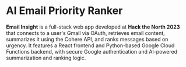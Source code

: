 # AI Email Priority Ranker
**Email Insight** is a full-stack web app developed at **Hack the North 2023** that connects to a user's Gmail via OAuth, retrieves email content, summarizes it using the Cohere API, and ranks messages based on urgency. It features a React frontend and Python-based Google Cloud Functions backend, with secure Google authentication and AI-powered summarization and ranking logic.
